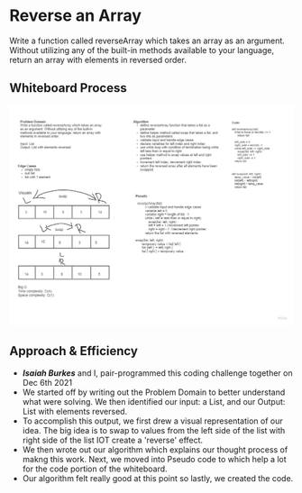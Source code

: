 # Reverse an Array
Write a function called reverseArray which takes an array as an argument. Without utilizing any of the built-in methods available to your language, return an array with elements in reversed order.

## Whiteboard Process
![White Board](array-reverse.jpg)

## Approach & Efficiency

- ***Isaiah Burkes*** and I, pair-programmed this coding challenge together on Dec 6th 2021
- We started off by writing out the Problem Domain to better understand what were solving. We then identified our input: a List, and our Output: List with elements reversed.
- To accomplish this output, we first drew a visual representation of our idea. The big idea is to swap to values from the left side of the list with right side of the list IOT create a 'reverse' effect.
- We then wrote out our algorithm which explains our thought process of makng this work. Next, we moved into Pseudo code to which help a lot for the code portion of the whiteboard.
- Our algorithm felt really good at this point so lastly, we created the code.
